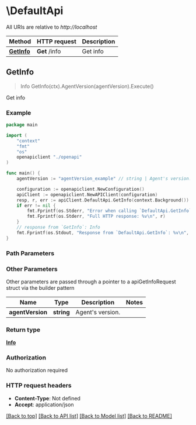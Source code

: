 # \DefaultApi

All URIs are relative to *http://localhost*

Method | HTTP request | Description
------------- | ------------- | -------------
[**GetInfo**](DefaultApi.md#GetInfo) | **Get** /info | Get info



## GetInfo

> Info GetInfo(ctx).AgentVersion(agentVersion).Execute()

Get info



### Example

```go
package main

import (
    "context"
    "fmt"
    "os"
    openapiclient "./openapi"
)

func main() {
    agentVersion := "agentVersion_example" // string | Agent's version. (optional)

    configuration := openapiclient.NewConfiguration()
    apiClient := openapiclient.NewAPIClient(configuration)
    resp, r, err := apiClient.DefaultApi.GetInfo(context.Background()).AgentVersion(agentVersion).Execute()
    if err != nil {
        fmt.Fprintf(os.Stderr, "Error when calling `DefaultApi.GetInfo``: %v\n", err)
        fmt.Fprintf(os.Stderr, "Full HTTP response: %v\n", r)
    }
    // response from `GetInfo`: Info
    fmt.Fprintf(os.Stdout, "Response from `DefaultApi.GetInfo`: %v\n", resp)
}
```

### Path Parameters



### Other Parameters

Other parameters are passed through a pointer to a apiGetInfoRequest struct via the builder pattern


Name | Type | Description  | Notes
------------- | ------------- | ------------- | -------------
 **agentVersion** | **string** | Agent&#39;s version. | 

### Return type

[**Info**](Info.md)

### Authorization

No authorization required

### HTTP request headers

- **Content-Type**: Not defined
- **Accept**: application/json

[[Back to top]](#) [[Back to API list]](../README.md#documentation-for-api-endpoints)
[[Back to Model list]](../README.md#documentation-for-models)
[[Back to README]](../README.md)

